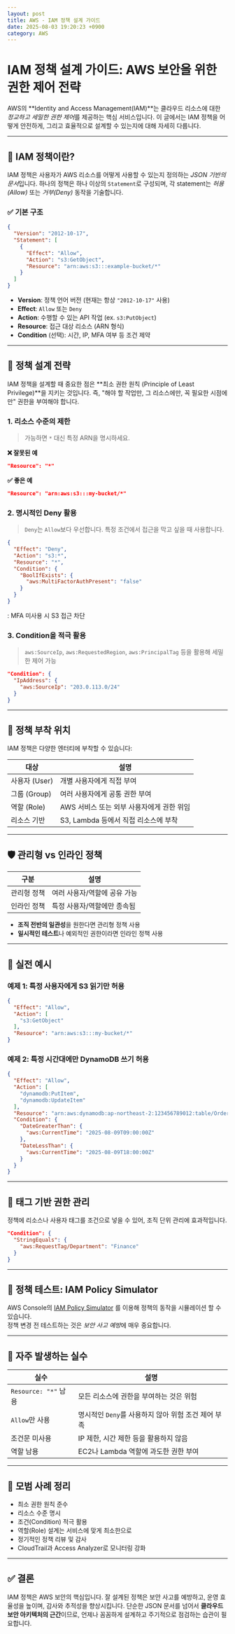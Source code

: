 ```yaml
---
layout: post
title: AWS - IAM 정책 설계 가이드
date: 2025-08-03 19:20:23 +0900
category: AWS
---
```

# IAM 정책 설계 가이드: AWS 보안을 위한 권한 제어 전략

AWS의 **Identity and Access Management(IAM)**는 클라우드 리소스에 대한 *정교하고 세밀한 권한 제어*를 제공하는 핵심 서비스입니다. 이 글에서는 IAM 정책을 어떻게 안전하게, 그리고 효율적으로 설계할 수 있는지에 대해 자세히 다룹니다.

---

## 🔐 IAM 정책이란?

IAM 정책은 사용자가 AWS 리소스를 어떻게 사용할 수 있는지 정의하는 *JSON 기반의 문서*입니다. 하나의 정책은 하나 이상의 `Statement`로 구성되며, 각 statement는 *허용(Allow)* 또는 *거부(Deny)* 동작을 기술합니다.

### ✅ 기본 구조

```json
{
  "Version": "2012-10-17",
  "Statement": [
    {
      "Effect": "Allow",
      "Action": "s3:GetObject",
      "Resource": "arn:aws:s3:::example-bucket/*"
    }
  ]
}
```

- **Version**: 정책 언어 버전 (현재는 항상 `"2012-10-17"` 사용)
- **Effect**: `Allow` 또는 `Deny`
- **Action**: 수행할 수 있는 API 작업 (ex. `s3:PutObject`)
- **Resource**: 접근 대상 리소스 (ARN 형식)
- **Condition** (선택): 시간, IP, MFA 여부 등 조건 제약

---

## 🧠 정책 설계 전략

IAM 정책을 설계할 때 중요한 점은 **최소 권한 원칙 (Principle of Least Privilege)**을 지키는 것입니다. 즉, "해야 할 작업만, 그 리소스에만, 꼭 필요한 시점에만" 권한을 부여해야 합니다.

### 1. 리소스 수준의 제한

> 가능하면 `*` 대신 특정 ARN을 명시하세요.

**❌ 잘못된 예**
```json
"Resource": "*"
```

**✅ 좋은 예**
```json
"Resource": "arn:aws:s3:::my-bucket/*"
```

### 2. 명시적인 Deny 활용

> `Deny`는 `Allow`보다 우선합니다. 특정 조건에서 접근을 막고 싶을 때 사용합니다.

```json
{
  "Effect": "Deny",
  "Action": "s3:*",
  "Resource": "*",
  "Condition": {
    "BoolIfExists": {
      "aws:MultiFactorAuthPresent": "false"
    }
  }
}
```

: MFA 미사용 시 S3 접근 차단

### 3. Condition을 적극 활용

> `aws:SourceIp`, `aws:RequestedRegion`, `aws:PrincipalTag` 등을 활용해 세밀한 제어 가능

```json
"Condition": {
  "IpAddress": {
    "aws:SourceIp": "203.0.113.0/24"
  }
}
```

---

## 👥 정책 부착 위치

IAM 정책은 다양한 엔터티에 부착할 수 있습니다:

| 대상           | 설명                               |
|----------------|------------------------------------|
| 사용자 (User)  | 개별 사용자에게 직접 부여         |
| 그룹 (Group)   | 여러 사용자에게 공통 권한 부여     |
| 역할 (Role)    | AWS 서비스 또는 외부 사용자에게 권한 위임 |
| 리소스 기반    | S3, Lambda 등에서 직접 리소스에 부착 |

---

## 🛡️ 관리형 vs 인라인 정책

| 구분        | 설명 |
|-------------|------|
| 관리형 정책 | 여러 사용자/역할에 공유 가능 |
| 인라인 정책 | 특정 사용자/역할에만 종속됨 |

- **조직 전반의 일관성**을 원한다면 관리형 정책 사용
- **일시적인 테스트**나 예외적인 권한이라면 인라인 정책 사용

---

## 🔧 실전 예시

### 예제 1: 특정 사용자에게 S3 읽기만 허용

```json
{
  "Effect": "Allow",
  "Action": [
    "s3:GetObject"
  ],
  "Resource": "arn:aws:s3:::my-bucket/*"
}
```

### 예제 2: 특정 시간대에만 DynamoDB 쓰기 허용

```json
{
  "Effect": "Allow",
  "Action": [
    "dynamodb:PutItem",
    "dynamodb:UpdateItem"
  ],
  "Resource": "arn:aws:dynamodb:ap-northeast-2:123456789012:table/Orders",
  "Condition": {
    "DateGreaterThan": {
      "aws:CurrentTime": "2025-08-09T09:00:00Z"
    },
    "DateLessThan": {
      "aws:CurrentTime": "2025-08-09T18:00:00Z"
    }
  }
}
```

---

## 🧱 태그 기반 권한 관리

정책에 리소스나 사용자 태그를 조건으로 넣을 수 있어, 조직 단위 관리에 효과적입니다.

```json
"Condition": {
  "StringEquals": {
    "aws:RequestTag/Department": "Finance"
  }
}
```

---

## 🧪 정책 테스트: IAM Policy Simulator

AWS Console의 [IAM Policy Simulator](https://policysim.aws.amazon.com/home/index.jsp) 를 이용해 정책의 동작을 시뮬레이션 할 수 있습니다.  
정책 변경 전 테스트하는 것은 *보안 사고 예방*에 매우 중요합니다.

---

## 🚫 자주 발생하는 실수

| 실수 | 설명 |
|------|------|
| `Resource: "*"` 남용 | 모든 리소스에 권한을 부여하는 것은 위험 |
| `Allow`만 사용 | 명시적인 `Deny`를 사용하지 않아 위험 조건 제어 부족 |
| 조건문 미사용 | IP 제한, 시간 제한 등을 활용하지 않음 |
| 역할 남용 | EC2나 Lambda 역할에 과도한 권한 부여 |

---

## 📘 모범 사례 정리

- 최소 권한 원칙 준수
- 리소스 수준 명시
- 조건(Condition) 적극 활용
- 역할(Role) 설계는 서비스에 맞게 최소한으로
- 정기적인 정책 리뷰 및 감사
- CloudTrail과 Access Analyzer로 모니터링 강화

---

## ✅ 결론

IAM 정책은 AWS 보안의 핵심입니다. 잘 설계된 정책은 보안 사고를 예방하고, 운영 효율성을 높이며, 감사와 추적성을 향상시킵니다. 단순한 JSON 문서를 넘어서 **클라우드 보안 아키텍처의 근간**이므로, 언제나 꼼꼼하게 설계하고 주기적으로 점검하는 습관이 필요합니다.
